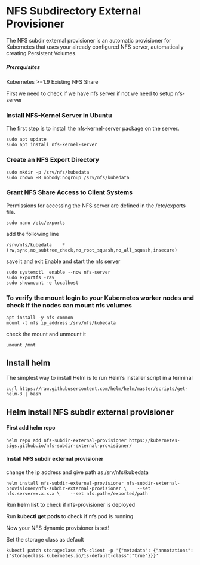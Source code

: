 # NFS Subdirectory External Provisioner
The NFS subdir external provisioner is an automatic provisioner for Kubernetes that uses your already configured NFS server, automatically creating Persistent Volumes.

##### Prerequisites
Kubernetes >=1.9
Existing NFS Share

First we need to check if we have nfs server if not we need to setup nfs-server
### Install NFS-Kernel Server in Ubuntu
The first step is to install the nfs-kernel-server package on the server.
```
sudo apt update
sudo apt install nfs-kernel-server
```
### Create an NFS Export Directory
```
sudo mkdir -p /srv/nfs/kubedata
sudo chown -R nobody:nogroup /srv/nfs/kubedata
```
### Grant NFS Share Access to Client Systems
Permissions for accessing the NFS server are defined in the /etc/exports file. 
```
sudo nano /etc/exports
```
add the following line
```
/srv/nfs/kubedata    *(rw,sync,no_subtree_check,no_root_squash,no_all_squash,insecure)
```
save it and exit
Enable and start the nfs server
```
sudo systemctl	enable --now nfs-server
sudo exportfs -rav
sudo showmount -e localhost 
```
### To verify the mount login to your Kubernetes worker nodes and check if the nodes can mount nfs volumes
```
apt install -y nfs-common 
mount -t nfs ip_address:/srv/nfs/kubedata
```
check the mount and unmount it
```
umount /mnt
```

## Install helm 
The simplest way to install Helm is to run Helm’s installer script in a terminal
```
curl https://raw.githubusercontent.com/helm/helm/master/scripts/get-helm-3 | bash
```
## Helm install NFS subdir external provisioner
#### First add helm repo
```
helm repo add nfs-subdir-external-provisioner https://kubernetes-sigs.github.io/nfs-subdir-external-provisioner/
```
#### Install NFS subdir external provisioner
change the ip address and give path as /srv/nfs/kubedata
```
helm install nfs-subdir-external-provisioner nfs-subdir-external-provisioner/nfs-subdir-external-provisioner \    --set nfs.server=x.x.x.x \    --set nfs.path=/exported/path
```
Run **helm list** to check if nfs-provisioner is deployed

Run **kubectl get pods** to check if nfs pod is running

Now your NFS dynamic provisioner is set!

Set the storage class as default
```
kubectl patch storageclass nfs-client -p '{"metadata": {"annotations":{"storageclass.kubernetes.io/is-default-class":"true"}}}'
